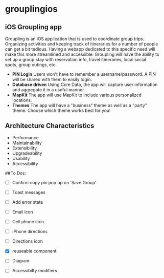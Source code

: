# grouplingios
## iOS Groupling app

Groupling is an iOS application that is used to coordinate group trips. Organizing activities and keeping track of itineraries for a number of people can get a bit tedious. Having a webapp dedicated to this specific need will make this more streamlined and accessible. Groupling will have the ability to set up a group stay with reservation info, travel itineraries, local social spots, group outings, etc.

- **PIN Login** Users won't have to remember a username/password. A PIN will be shared with them to easily login.
- **Database driven** Using Core Data, the app will capture user information and aggregate it in a useful manner.
- **MapKit** The app will use MapKit to include various personalized locations.
- **Themes** The app will have a "business" theme as well as a "party" theme. Choose which theme works best for you!

## Architecture Characteristics
- Performance
- Maintainability
- Extensibility
- Upgradeability
- Usability
- Accessibility

##To Dos:
- [ ]  Confirm copy pin pop up on 'Save Group'
- [ ]  Toast messages
- [ ]  Add error state
- [ ]  Email icon
- [ ]  Cell phone icon
- [ ]  iPhone directions
- [ ]  Directions icon
- [x]  reuseable component
- [ ]  Diagram
- [ ]  Accessibilty modifiers




